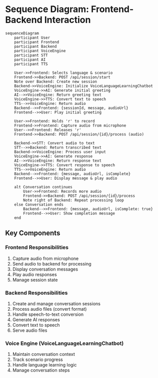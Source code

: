 # Sequence Diagram: Frontend-Backend Interaction

```mermaid
sequenceDiagram
    participant User
    participant Frontend
    participant Backend
    participant VoiceEngine
    participant STT
    participant AI
    participant TTS

    User->>Frontend: Selects language & scenario
    Frontend->>Backend: POST /api/session/start
    Note over Backend: Create new session
    Backend->>VoiceEngine: Initialize VoiceLanguageLearningChatbot
    VoiceEngine->>AI: Generate initial greeting
    AI-->>VoiceEngine: Return greeting text
    VoiceEngine->>TTS: Convert text to speech
    TTS-->>VoiceEngine: Return audio
    Backend-->>Frontend: {sessionId, message, audioUrl}
    Frontend-->>User: Play initial greeting

    User->>Frontend: Holds 'r' to record
    Frontend->>Frontend: Capture audio from microphone
    User-->>Frontend: Releases 'r'
    Frontend->>Backend: POST /api/session/{id}/process (audio)
    
    Backend->>STT: Convert audio to text
    STT-->>Backend: Return transcribed text
    Backend->>VoiceEngine: Process user input
    VoiceEngine->>AI: Generate response
    AI-->>VoiceEngine: Return response text
    VoiceEngine->>TTS: Convert response to speech
    TTS-->>VoiceEngine: Return audio
    Backend-->>Frontend: {message, audioUrl, isComplete}
    Frontend-->>User: Display message & play audio

    alt Conversation continues
        User->>Frontend: Records more audio
        Frontend->>Backend: POST /api/session/{id}/process
        Note right of Backend: Repeat processing loop
    else Conversation ends
        Backend-->>Frontend: {message, audioUrl, isComplete: true}
        Frontend-->>User: Show completion message
    end
```

## Key Components

### Frontend Responsibilities
1. Capture audio from microphone
2. Send audio to backend for processing
3. Display conversation messages
4. Play audio responses
5. Manage session state

### Backend Responsibilities
1. Create and manage conversation sessions
2. Process audio files (convert format)
3. Handle speech-to-text conversion
4. Generate AI responses
5. Convert text to speech
6. Serve audio files

### Voice Engine (VoiceLanguageLearningChatbot)
1. Maintain conversation context
2. Track scenario progress
3. Handle language learning logic
4. Manage conversation steps